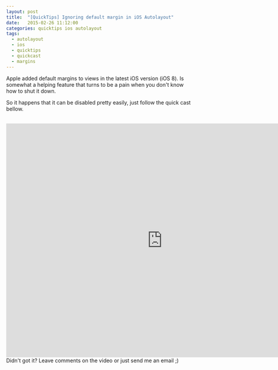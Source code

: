 ```yaml
---
layout: post
title:  "[QuickTips] Ignoring default margin in iOS Autolayout"
date:   2015-02-26 11:12:00
categories: quicktips ios autolayout
tags:
  - autolayout
  - ios
  - quicktips
  - quickcast
  - margins
---
```

Apple added default margins to views in the latest iOS version (iOS 8). Is somewhat a helping feature that turns to be a pain when you don't know how to shut it down.

So it happens that it can be disabled pretty easily, just follow the quick cast bellow.  
<br/>

<iframe width="840" height="630" src="https://www.youtube.com/embed/ecxX18nOBbc" frameborder="0" allowfullscreen></iframe>

<br/>
Didn't got it? Leave comments on the video or just send me an email ;)
